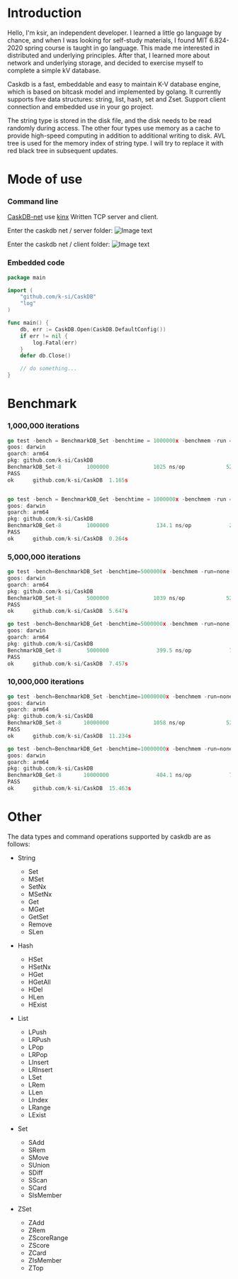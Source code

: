 # Introduction

Hello, I'm ksir, an independent developer. I learned a little go language by chance, and when I was looking for
self-study materials, I found MIT 6.824-2020 spring course is taught in go language. This made me interested in
distributed and underlying principles. After that, I learned more about network and underlying storage, and decided to
exercise myself to complete a simple kV database.

Caskdb is a fast, embeddable and easy to maintain K-V database engine, which is based on bitcask model and implemented
by golang. It currently supports five data structures: string, list, hash, set and Zset. Support client connection and
embedded use in your go project.

The string type is stored in the disk file, and the disk needs to be read randomly during access. The other four types
use memory as a cache to provide high-speed computing in addition to additional writing to disk. AVL tree is used for
the memory index of string type. I will try to replace it with red black tree in subsequent updates.

# Mode of use

### Command line

[CaskDB-net](https://github.com/k-si/CaskDB-net) use [kinx](https://github.com/k-si/Kinx) Written TCP server and client.

Enter the caskdb net / server folder:
![Image text]( https://ksir-oss.oss-cn-beijing.aliyuncs.com/github/caskdb/caskdb-server.png)

Enter the caskdb net / client folder:
![Image text]( https://ksir-oss.oss-cn-beijing.aliyuncs.com/github/caskdb/caskdb-client.png)

### Embedded code

```go
package main

import (
	"github.com/k-si/CaskDB"
	"log"
)

func main() {
	db, err := CaskDB.Open(CaskDB.DefaultConfig())
	if err != nil {
		log.Fatal(err)
	}
	defer db.Close()

	// do something...
}
```

# Benchmark

### 1,000,000 iterations

```go
go test -bench = BenchmarkDB_Set -benchtime = 1000000x -benchmem -run = none
goos: darwin
goarch: arm64
pkg: github.com/k-si/CaskDB
BenchmarkDB_Set-8        1000000              1025 ns/op             520 B/op         10 allocs/op
PASS
ok      github.com/k-si/CaskDB  1.165s


go test -bench = BenchmarkDB_Get -benchtime = 1000000x -benchmem -run = none
goos: darwin
goarch: arm64
pkg: github.com/k-si/CaskDB
BenchmarkDB_Get-8        1000000               134.1 ns/op            24 B/op          1 allocs/op
PASS
ok      github.com/k-si/CaskDB  0.264s
```

### 5,000,000 iterations

```go
go test -bench=BenchmarkDB_Set -benchtime=5000000x -benchmem -run=none
goos: darwin
goarch: arm64
pkg: github.com/k-si/CaskDB
BenchmarkDB_Set-8        5000000              1039 ns/op             520 B/op         11 allocs/op
PASS
ok      github.com/k-si/CaskDB  5.647s

go test -bench=BenchmarkDB_Get -benchtime=5000000x -benchmem -run=none
goos: darwin
goarch: arm64
pkg: github.com/k-si/CaskDB
BenchmarkDB_Get-8        5000000               399.5 ns/op            71 B/op          2 allocs/op
PASS
ok      github.com/k-si/CaskDB  7.457s
```

### 10,000,000 iterations
```go
go test -bench=BenchmarkDB_Set -benchtime=10000000x -benchmem -run=none
goos: darwin
goarch: arm64
pkg: github.com/k-si/CaskDB
BenchmarkDB_Set-8       10000000              1058 ns/op             520 B/op         11 allocs/op
PASS
ok      github.com/k-si/CaskDB  11.234s

go test -bench=BenchmarkDB_Get -benchtime=10000000x -benchmem -run=none
goos: darwin
goarch: arm64
pkg: github.com/k-si/CaskDB
BenchmarkDB_Get-8       10000000               404.1 ns/op            71 B/op          2 allocs/op
PASS
ok      github.com/k-si/CaskDB  15.463s
```

# Other

The data types and command operations supported by caskdb are as follows:

- String
    - Set
    - MSet
    - SetNx
    - MSetNx
    - Get
    - MGet
    - GetSet
    - Remove
    - SLen

- Hash
    - HSet
    - HSetNx
    - HGet
    - HGetAll
    - HDel
    - HLen
    - HExist

- List
    - LPush
    - LRPush
    - LPop
    - LRPop
    - LInsert
    - LRInsert
    - LSet
    - LRem
    - LLen
    - LIndex
    - LRange
    - LExist

- Set
    - SAdd
    - SRem
    - SMove
    - SUnion
    - SDiff
    - SScan
    - SCard
    - SIsMember

- ZSet
    - ZAdd
    - ZRem
    - ZScoreRange
    - ZScore
    - ZCard
    - ZIsMember
    - ZTop